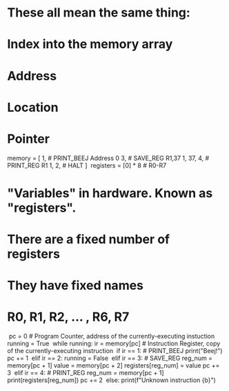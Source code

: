 
# These all mean the same thing:
#   Index into the memory array
#   Address
#   Location
#   Pointer

memory = [
	1,  # PRINT_BEEJ  Address 0
	3,  # SAVE_REG R1,37
	1,
	37,
	4,  # PRINT_REG R1
	1,
	2,  # HALT
]
​
registers = [0] * 8  # R0-R7
​
# "Variables" in hardware. Known as "registers".
# There are a fixed number of registers
# They have fixed names
#  R0, R1, R2, ... , R6, R7
​
pc = 0  # Program Counter, address of the currently-executing instuction
​
running = True
​
while running:
	ir = memory[pc]  # Instruction Register, copy of the currently-executing instruction
​
	if ir == 1:  # PRINT_BEEJ
		print("Beej!")
		pc += 1
​
	elif ir == 2:
		running = False
​
	elif ir == 3:  # SAVE_REG
		reg_num = memory[pc + 1]
		value = memory[pc + 2]
		registers[reg_num] = value
		pc += 3
​
	elif ir == 4:  # PRINT_REG
		reg_num = memory[pc + 1]
		print(registers[reg_num])
		pc += 2
​
	else:
		print(f"Unknown instruction {b}")
